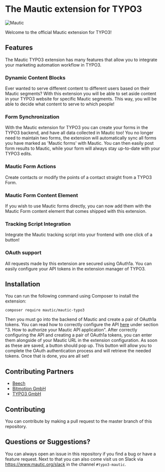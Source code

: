 The Mautic extension for TYPO3
===========
![Mautic](https://i.imgur.com/dfbouP1.png "Mautic Open Source Marketing Automation together with the CMS power of TYPO3")

Welcome to the official Mautic extension for TYPO3!

## Features
The Mautic TYPO3 extension has many features that allow you to integrate your marketing automation workflow in TYPO3.

### Dynamic Content Blocks
Ever wanted to serve different content to different users based on their Mautic segments? With this extension you will be able to set aside content in your TYPO3 website for specific Mautic segments. This way, you will be able to decide what content to serve to which people!

### Form Synchronization
With the Mautic extension for TYPO3 you can create your forms in the TYPO3 backend, and have all data collected in Mautic too! You no longer need to maintain two forms, the extension will automatically sync all forms you have marked as 'Mautic forms' with Mautic. You can then easily post form results to Mautic, while your form will always stay up-to-date with your TYPO3 edits.

### Mautic Form Actions
Create contacts or modify the points of a contact straight from a TYPO3 Form.

### Mautic Form Content Element
If you wish to use Mautic forms directly, you can now add them with the Mautic Form content element that comes shipped with this extension.

### Tracking Script Integration
Integrate the Mautic tracking script into your frontend with one click of a button!

### OAuth support
All requests made by this extension are secured using OAuth1a. You can easily configure your API tokens in the extension manager of TYPO3.

## Installation
You can run the following command using Composer to install the extension:
```
composer require mautic/mautic-typo3
```
Then you must go into the backend of Mautic and create a pair of OAuth1a tokens. You can read how to correctly configure the API [here](https://www.mautic.org/blog/developer/how-to-use-the-mautic-rest-api/) under section "3. How to authorize your Mautic API application". After correctly configuring the API and creating a pair of OAuth1a tokens, you can enter them alongside of your Mautic URL in the extension configuration. As soon as these are saved, a button should pop up. This button will allow you to complete the OAuth authentication process and will retrieve the needed tokens. Once that is done, you are all set!

## Contributing Partners
* [Beech](https://beech.it)
* [Bitmotion GmbH](https://bitmotion.de)
* [TYPO3 GmbH](https://typo3.com)

## Contributing
You can contribute by making a pull request to the master branch of this repository.

## Questions or Suggestions?
You can always open an issue in this repository if you find a bug or have a feature request. Next to that you can also come visit us on Slack via <https://www.mautic.org/slack> in the channel `#typo3-mautic`.
